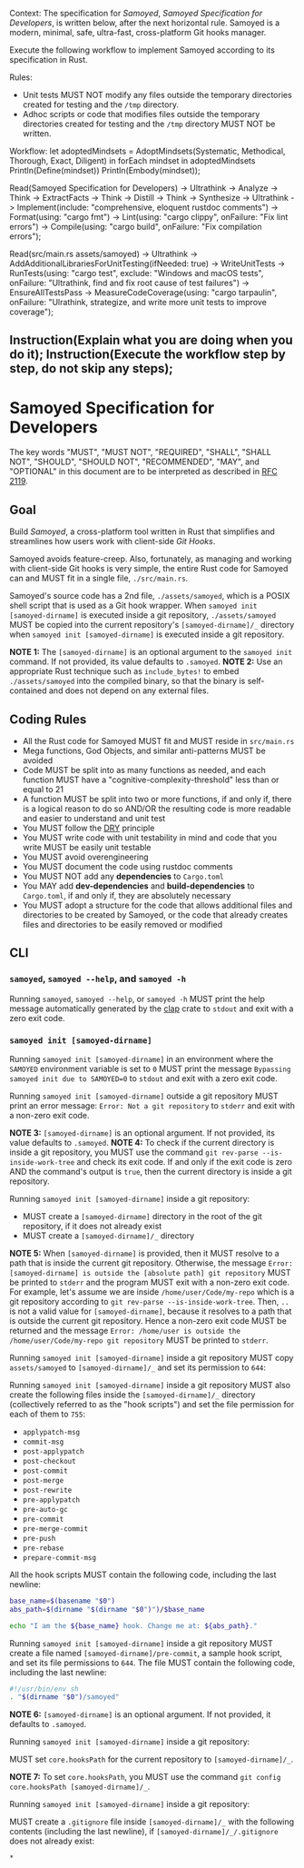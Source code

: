 Context:
  The specification for _Samoyed_, _Samoyed Specification for Developers_, is written below, after the next horizontal rule.
  Samoyed is a modern, minimal, safe, ultra-fast, cross-platform Git hooks manager.

  Execute the following workflow to implement Samoyed according to its specification in Rust.

Rules:
  - Unit tests MUST NOT modify any files outside the temporary directories created for testing and the `/tmp` directory.
  - Adhoc scripts or code that modifies files outside the temporary directories created for testing and the `/tmp` directory MUST NOT be written.

Workflow:
  let adoptedMindsets = AdoptMindsets(Systematic, Methodical, Thorough, Exact, Diligent) in
    forEach mindset in adoptedMindsets
      Println(Define(mindset))
      Println(Embody(mindset));

  Read(Samoyed Specification for Developers) ->
    Ultrathink ->
    Analyze ->
    Think ->
    ExtractFacts ->
    Think ->
    Distill ->
    Think ->
    Synthesize ->
    Ultrathink ->
    Implement(include: "comprehensive, eloquent rustdoc comments") ->
    Format(using: "cargo fmt") ->
    Lint(using: "cargo clippy", onFailure: "Fix lint errors") ->
    Compile(using: "cargo build", onFailure: "Fix compilation errors");

  Read(src/main.rs assets/samoyed) ->
    Ultrathink ->
    AddAdditionalLibrariesForUnitTesting(ifNeeded: true) ->
    WriteUnitTests ->
    RunTests(using: "cargo test", exclude: "Windows and macOS tests", onFailure: "Ultrathink, find and fix root cause of test failures") ->
    EnsureAllTestsPass ->
    MeasureCodeCoverage(using: "cargo tarpaulin", onFailure: "Ulrathink, strategize, and write more unit tests to improve coverage");

  Instruction(Explain what you are doing when you do it);
  Instruction(Execute the workflow step by step, do not skip any steps);
---

# Samoyed Specification for Developers

The key words "MUST", "MUST NOT", "REQUIRED", "SHALL", "SHALL NOT", "SHOULD", "SHOULD NOT", "RECOMMENDED", "MAY", and "OPTIONAL" in this document are to be interpreted as described in [RFC 2119](https://datatracker.ietf.org/doc/html/rfc2119).

## Goal

Build _Samoyed_, a cross-platform tool written in Rust that simplifies and streamlines how users work with client-side _Git Hooks_.

Samoyed avoids feature-creep. Also, fortunately, as managing and working with client-side Git hooks is very simple, the entire Rust code for Samoyed can and MUST fit in a single file, `./src/main.rs`.

Samoyed's source code has a 2nd file, `./assets/samoyed`, which is a POSIX shell script that is used as a Git hook wrapper. When `samoyed init [samoyed-dirname]` is executed inside a git repository, `./assets/samoyed` MUST be copied into the current repository's `[samoyed-dirname]/_` directory when `samoyed init [samoyed-dirname]` is executed inside a git repository.

**NOTE 1:** The `[samoyed-dirname]` is an optional argument to the `samoyed init` command. If not provided, its value defaults to `.samoyed`.
**NOTE 2:** Use an appropriate Rust technique such as `include_bytes!` to embed `./assets/samoyed` into the compiled binary, so that the binary is self-contained and does not depend on any external files.

## Coding Rules

* All the Rust code for Samoyed MUST fit and MUST reside in `src/main.rs`
* Mega functions, God Objects, and similar anti-patterns MUST be avoided
* Code MUST be split into as many functions as needed, and each function MUST have a "cognitive-complexity-threshold" less than or equal to 21
* A function MUST be split into two or more functions, if and only if, there is a logical reason to do so AND/OR the resulting code is more readable and easier to understand and unit test
* You MUST follow the [DRY](https://en.wikipedia.org/wiki/Don%27t_repeat_yourself) principle
* You MUST write code with unit testability in mind and code that you write MUST be easily unit testable
* You MUST avoid overengineering
* You MUST document the code using rustdoc comments
* You MUST NOT add any **dependencies** to `Cargo.toml`
* You MAY add **dev-dependencies** and **build-dependencies** to `Cargo.toml`, if and only if, they are absolutely necessary
* You MUST adopt a structure for the code that allows additional files and directories to be created by Samoyed, or the code that already creates files and directories to be easily removed or modified

## CLI

### `samoyed`, `samoyed --help`, and `samoyed -h`

Running `samoyed`, `samoyed --help`, or `samoyed -h` MUST print the help message automatically generated by the [clap](https://crates.io/crates/clap) crate to `stdout` and exit with a zero exit code.

### `samoyed init [samoyed-dirname]`

Running `samoyed init [samoyed-dirname]` in an environment where the `SAMOYED` environment variable is set to `0` MUST print the message `Bypassing samoyed init due to SAMOYED=0` to `stdout` and exit with a zero exit code.

Running `samoyed init [samoyed-dirname]` outside a git repository MUST print an error message: `Error: Not a git repository` to `stderr` and exit with a non-zero exit code.

**NOTE 3:** `[samoyed-dirname]` is an optional argument. If not provided, its value defaults to `.samoyed`.
**NOTE 4:** To check if the current directory is inside a git repository, you MUST use the command `git rev-parse --is-inside-work-tree` and check its exit code. If and only if the exit code is zero AND the command's output is `true`, then the current directory is inside a git repository.

Running `samoyed init [samoyed-dirname]` inside a git repository:

* MUST create a `[samoyed-dirname]` directory in the root of the git repository, if it does not already exist
* MUST create a `[samoyed-dirname]/_` directory

**NOTE 5:** When `[samoyed-dirname]` is provided, then it MUST resolve to a path that is inside the current git repository. Otherwise, the message `Error: [samoyed-dirname] is outside the [absolute path] git repository` MUST be printed to `stderr` and the program MUST exit with a non-zero exit code. For example, let's assume we are inside `/home/user/Code/my-repo` which is a git repository according to `git rev-parse --is-inside-work-tree`. Then, `..` is not a valid value for `[samoyed-dirname]`, because it resolves to a path that is outside the current git repository. Hence a non-zero exit code MUST be returned and the message `Error: /home/user is outside the /home/user/Code/my-repo git repository` MUST be printed to `stderr`.

Running `samoyed init [samoyed-dirname]` inside a git repository MUST copy `assets/samoyed` to `[samoyed-dirname]/_` and set its permission to `644`:

Running `samoyed init [samoyed-dirname]` inside a git repository MUST also create the following files inside the `[samoyed-dirname]/_` directory (collectively referred to as the "hook scripts") and set the file permission for each of them to `755`:

* `applypatch-msg`
* `commit-msg`
* `post-applypatch`
* `post-checkout`
* `post-commit`
* `post-merge`
* `post-rewrite`
* `pre-applypatch`
* `pre-auto-gc`
* `pre-commit`
* `pre-merge-commit`
* `pre-push`
* `pre-rebase`
* `prepare-commit-msg`

All the hook scripts MUST contain the following code, including the last newline:

```sh
base_name=$(basename "$0")
abs_path=$(dirname "$(dirname "$0")")/$base_name

echo "I am the ${base_name} hook. Change me at: ${abs_path}."

```

Running `samoyed init [samoyed-dirname]` inside a git repository MUST create a file named `[samoyed-dirname]/pre-commit`, a sample hook script, and set its file permissions to `644`. The file MUST contain the following code, including the last newline:

```sh
#!/usr/bin/env sh
. "$(dirname "$0")/samoyed"

```

**NOTE 6:** `[samoyed-dirname]` is an optional argument. If not provided, it defaults to `.samoyed`.

Running `samoyed init [samoyed-dirname]` inside a git repository:

MUST set `core.hooksPath` for the current repository to `[samoyed-dirname]/_`.

**NOTE 7:** To set `core.hooksPath`, you MUST use the command `git config core.hooksPath [samoyed-dirname]/_`.

Running `samoyed init [samoyed-dirname]` inside a git repository:

MUST create a `.gitignore` file inside `[samoyed-dirname]/_` with the following contents (including the last newline), if `[samoyed-dirname]/_/.gitignore` does not already exist:

```
*

```
